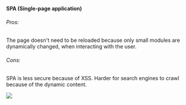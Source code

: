 ﻿__SPA (Single-page application)__

###### Pros:
The page doesn't need to be reloaded because only small modules are dynamically changed, when interacting with the user.

###### Cons:
SPA is less secure because of XSS. Harder for search engines to crawl because of the dynamic content.

![](https://i-msdn.sec.s-msft.com/dynimg/IC690875.png)


